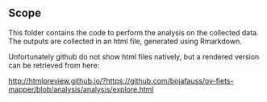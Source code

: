 ## Scope

This folder contains the code to perform the analysis on the collected data.
The outputs are collected in an html file, generated using Rmarkdown.

Unfortunately github do not show html files natively, but a rendered version can be retrieved from here:

http://htmlpreview.github.io/?https://github.com/bojafauss/ov-fiets-mapper/blob/analysis/analysis/explore.html
